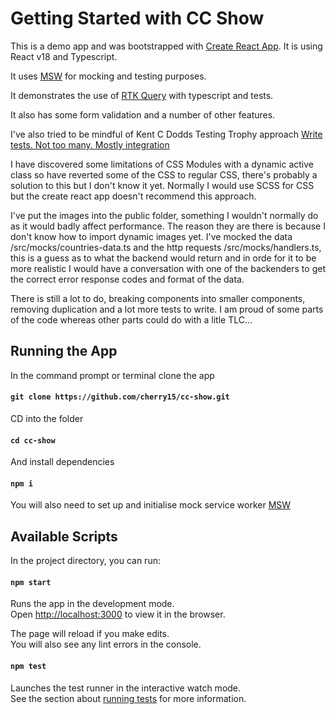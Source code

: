 # Getting Started with CC Show

This is a demo app and was bootstrapped with [Create React App](https://github.com/facebook/create-react-app). It is using React v18 and Typescript.

It uses [MSW](https://mswjs.io/) for mocking and testing purposes.

It demonstrates the use of [RTK Query](https://redux-toolkit.js.org/rtk-query/overview) with typescript and tests. 

It also has some form validation and a number of other features. 

I've also tried to be mindful of Kent C Dodds Testing Trophy approach [Write tests. Not too many. Mostly integration](https://kentcdodds.com/blog/write-tests)

I have discovered some limitations of CSS Modules with a dynamic active class so have reverted some of the CSS to regular CSS, there's probably a solution to this but I don't know it yet. Normally I would use SCSS for CSS but the create react app doesn't recommend this approach. 

I've put the images into the public folder, something I wouldn't normally do as it would badly affect performance. The reason they are there is because I don't know how to import dynamic images yet. I've mocked the data /src/mocks/countries-data.ts and the http requests /src/mocks/handlers.ts, this is a guess as to what the backend would return and in orde for it to be more realistic I would have a conversation with one of the backenders to get the correct error response codes and format of the data.

There is still a lot to do, breaking components into smaller components, removing duplication and a lot more tests to write. I am proud of some parts of the code whereas other parts could do with a litle TLC...

## Running the App

In the command prompt or terminal clone the app

#### `git clone https://github.com/cherry15/cc-show.git`

CD into the folder

#### `cd cc-show`

And install dependencies

#### `npm i`

You will also need to set up and initialise mock service worker [MSW](https://mswjs.io/)

## Available Scripts

In the project directory, you can run:

#### `npm start`

Runs the app in the development mode.\
Open [http://localhost:3000](http://localhost:3000) to view it in the browser.

The page will reload if you make edits.\
You will also see any lint errors in the console.

#### `npm test`

Launches the test runner in the interactive watch mode.\
See the section about [running tests](https://facebook.github.io/create-react-app/docs/running-tests) for more information.

